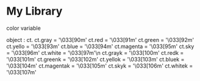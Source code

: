 # My Library

color variable

object : ct.
    ct.gray = '\033[90m'
    ct.red = '\033[91m'
    ct.green = '\033[92m'
    ct.yello = '\033[93m'
    ct.blue = '\033[94m'
    ct.magenta = '\033[95m'
    ct.sky = '\033[96m'
    ct.white = '\033[97m'\n
    ct.grayk = '\033[100m'
    ct.redk = '\033[101m'
    ct.greenk = '\033[102m'
    ct.yellok = '\033[103m'
    ct.bluek = '\033[104m'
    ct.magentak = '\033[105m'
    ct.skyk = '\033[106m'
    ct.whitek = '\033[107m'

    